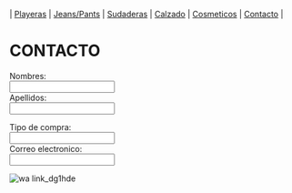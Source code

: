 | [Playeras](./playeras.md) | [Jeans/Pants](./jeans.md) | [Sudaderas](./sudaderas.md) | [Calzado](./calzado.md) | [Cosmeticos](./cosmeticos.md) | [Contacto](./contacto.md) |
# CONTACTO 
<form>
  <label for="name"> Nombres:</label><br>
  <input type="text" id="name" name="name" valves="Tus nombres"><br>
  <label for="lname">Apellidos:</label><br>
  <input type="text" id="lname" names="lname" valves="Apellidos"><br>
</form>

<form>
  <label for="name">Tipo de compra:</label><br>
  <input type="text" id="name" name="name" valves="Tipo de compra"><br>
  <label for="lname">Correo electronico:</label><br>
  <input type="text" id="lname" names="lname" valves="correo electronico"><br>
</form>

  
  
  
  
![wa link_dg1hde](https://user-images.githubusercontent.com/100168785/158484541-3b68d2ca-de6d-46b3-88b2-6b605ab482a8.png)
